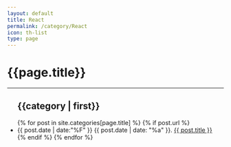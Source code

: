 ```yaml
---
layout: default
title: React
permalink: /category/React
icon: th-list
type: page
---
```


<div class="page clearfix">
  <div class="left">
    <h1>{{page.title}}</h1>
    <hr>
    <ul>
      <h2 id="{{category | first}}">{{category | first}}</h2>
      {% for post in site.categories[page.title] %}
      {% if post.url %}
      <li>
        <time>
          {{ post.date | date:"%F" }} {{ post.date | date: "%a" }}.
        </time>
        <a class="title" href="{{ post.url | prepend: site.url }}">{{ post.title }}</a>
      </li>
      {% endif %}
      {% endfor %}
    </ul>
  </div>
</div>